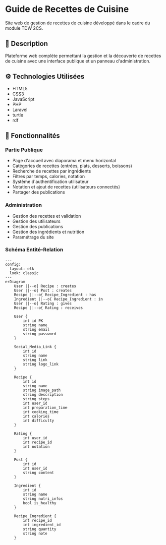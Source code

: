 # Guide de Recettes de Cuisine

Site web de gestion de recettes de cuisine développé dans le cadre du module TDW 2CS.

## 🎯 Description

Plateforme web complète permettant la gestion et la découverte de recettes de cuisine avec une interface publique et un panneau d'administration.

## ⚙️ Technologies Utilisées

- HTML5
- CSS3
- JavaScript
- PHP
- Laravel
- turtle
- rdf

## 🚀 Fonctionnalités

### Partie Publique

- Page d'accueil avec diaporama et menu horizontal
- Catégories de recettes (entrées, plats, desserts, boissons)
- Recherche de recettes par ingrédients
- Filtres par temps, calories, notation
- Système d'authentification utilisateur
- Notation et ajout de recettes (utilisateurs connectés)
- Partager des publications

### Administration

- Gestion des recettes et validation
- Gestion des utilisateurs
- Gestion des publications
- Gestion des ingrédients et nutrition
- Paramétrage du site

### Schéma Entité-Relation

```mermaid
---
config:
  layout: elk
  look: classic
---
erDiagram
    User ||--o{ Recipe : creates
    User ||--o{ Post : creates
    Recipe ||--o{ Recipe_Ingredient : has
    Ingredient ||--o{ Recipe_Ingredient : in
    User ||--o{ Rating : gives
    Recipe ||--o{ Rating : receives

    User {
        int id PK
        string name
        string email
        string password
    }
  
    Social_Media_Link {
        int id
        string name
        string link
        string logo_link
    }
  
    Recipe {
        int id
        string name
        string image_path
        string description
        string steps
        int user_id
        int preparation_time
        int cooking_time
        int calories
        int difficulty
    }
  
    Rating {
        int user_id
        int recipe_id
        int notation
    }
  
    Post {
        int id
        int user_id
        string content
    }
  
    Ingredient {
        int id
        string name
        string nutri_infos
        bool is_healthy
    }
  
    Recipe_Ingredient {
        int recipe_id
        int ingredient_id
        string quantity
        string note
    }
```

